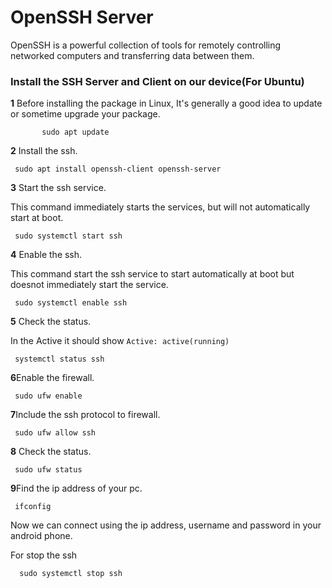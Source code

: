 <h1>OpenSSH Server</h1>
<p>OpenSSH is a powerful collection of tools for remotely controlling networked computers and transferring data between them.</p>

<h3>Install the SSH Server and Client on our device(For Ubuntu)</h3>
<b>1</b> Before installing the package in Linux, It's generally a good idea to update or sometime upgrade your package.

           sudo apt update

<b>2</b> Install the ssh.

     sudo apt install openssh-client openssh-server

<b>3</b> Start the ssh service.

This command immediately starts the services, but will not automatically start at boot.

     sudo systemctl start ssh

<b>4</b> Enable the ssh.

This command start the ssh service to start automatically at boot but doesnot immediately start the service.

     sudo systemctl enable ssh

<b>5</b> Check the status.

In the Active it should show `Active: active(running)`

     systemctl status ssh

<b>6</b>Enable the firewall.

     sudo ufw enable

<b>7</b>Include the ssh protocol to firewall.

     sudo ufw allow ssh

<b>8</b> Check the status.

     sudo ufw status

<b>9</b>Find the ip address of your pc.

     ifconfig

Now we can connect using the ip address, username and password in your android phone.

For stop the ssh

      sudo systemctl stop ssh